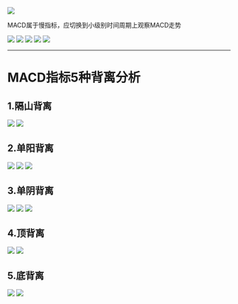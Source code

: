 ![](http://www.net767.com/gupiao/UploadFiles_2010/201004/2010042023480673.gif)

MACD属于慢指标，应切换到小级别时间周期上观察MACD走势

![](http://www.net767.com/gupiao/UploadFiles_2010/201004/2010042023485112.gif)
![](http://www.net767.com/gupiao/UploadFiles_2010/201004/2010042023501822.gif)
![](http://www.net767.com/gupiao/UploadFiles_2010/201004/2010042023510421.gif)
![](http://www.net767.com/gupiao/UploadFiles_2010/201004/2010042023520931.gif)
![](http://www.net767.com/gupiao/UploadFiles_2010/201004/2010042023530926.gif)

------

# MACD指标5种背离分析

## 1.隔山背离

![](http://www.net767.com/gupiao/UploadFiles_2010/201004/2010042016094432.gif)
![](http://www.net767.com/gupiao/UploadFiles_2010/201004/2010042016095717.gif)

## 2.单阳背离

![](http://www.net767.com/gupiao/UploadFiles_2010/201004/2010042016101525.gif)
![](http://www.net767.com/gupiao/UploadFiles_2010/201004/2010042016103877.gif)
![](http://www.net767.com/gupiao/UploadFiles_2010/201004/2010042016105363.gif)

## 3.单阴背离

![](http://www.net767.com/gupiao/UploadFiles_2010/201004/2010042016112986.gif)
![](http://www.net767.com/gupiao/UploadFiles_2010/201004/2010042016114555.gif)
![](http://www.net767.com/gupiao/UploadFiles_2010/201004/2010042016120725.gif)

## 4.顶背离

![](http://www.net767.com/gupiao/UploadFiles_2010/201004/2010042016122205.gif)
![](http://www.net767.com/gupiao/UploadFiles_2010/201004/2010042016123520.gif)

## 5.底背离

![](http://www.net767.com/gupiao/UploadFiles_2010/201004/2010042016124920.gif)
![](http://www.net767.com/gupiao/UploadFiles_2010/201004/2010042016130228.gif)
